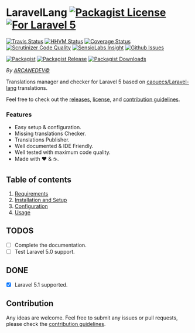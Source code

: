 # LaravelLang [![Packagist License][badge_license]](LICENSE.md) [![For Laravel 5][badge_laravel]](https://github.com/ARCANEDEV/LaravelLang#laravel-lang)

[![Travis Status][badge_build]](https://travis-ci.org/ARCANEDEV/LaravelLang)
[![HHVM Status][badge_hhvm]](http://hhvm.h4cc.de/package/arcanedev/laravel-lang)
[![Coverage Status][badge_coverage]](https://scrutinizer-ci.com/g/ARCANEDEV/LaravelLang/?branch=master)
[![Scrutinizer Code Quality][badge_quality]](https://scrutinizer-ci.com/g/ARCANEDEV/LaravelLang/?branch=master)
[![SensioLabs Insight][badge_insight]](https://insight.sensiolabs.com/projects/8ed2a842-3f4e-4422-a881-cf7eb72a595d)
[![Github Issues][badge_issues]](https://github.com/ARCANEDEV/LaravelLang/issues)

[![Packagist][badge_package]](https://packagist.org/packages/arcanedev/laravel-lang)
[![Packagist Release][badge_release]](https://packagist.org/packages/arcanedev/laravel-lang)
[![Packagist Downloads][badge_downloads]](https://packagist.org/packages/arcanedev/laravel-lang)

[badge_license]:   https://img.shields.io/packagist/l/arcanedev/laravel-lang.svg?style=flat-square
[badge_laravel]:   https://img.shields.io/badge/For%20Laravel-5.0%7C5.1-orange.svg?style=flat-square

[badge_build]:     https://img.shields.io/travis/ARCANEDEV/LaravelLang.svg?style=flat-square
[badge_hhvm]:      https://img.shields.io/hhvm/arcanedev/laravel-lang.svg?style=flat-square
[badge_coverage]:  https://img.shields.io/scrutinizer/coverage/g/ARCANEDEV/LaravelLang.svg?style=flat-square
[badge_quality]:   https://img.shields.io/scrutinizer/g/ARCANEDEV/LaravelLang.svg?style=flat-square
[badge_insight]:   https://img.shields.io/sensiolabs/i/8ed2a842-3f4e-4422-a881-cf7eb72a595d.svg?style=flat-square
[badge_issues]:    https://img.shields.io/github/issues/ARCANEDEV/LaravelLang.svg?style=flat-square

[badge_package]:   https://img.shields.io/badge/package-arcanedev/laravel--lang-blue.svg?style=flat-square
[badge_release]:   https://img.shields.io/packagist/v/arcanedev/laravel-lang.svg?style=flat-square
[badge_downloads]: https://img.shields.io/packagist/dt/arcanedev/laravel-lang.svg?style=flat-square

*By [ARCANEDEV&copy;](http://www.arcanedev.net/)*

Translations manager and checker for Laravel 5 based on [caouecs/Laravel-lang](https://github.com/caouecs/Laravel-lang) translations.

Feel free to check out the [releases](https://github.com/ARCANEDEV/LaravelLang/releases), [license](LICENSE.md), and [contribution guidelines](CONTRIBUTING.md).

### Features

  * Easy setup &amp; configuration.
  * Missing translations Checker.
  * Translations Publisher.
  * Well documented &amp; IDE Friendly.
  * Well tested with maximum code quality.
  * Made with :heart: &amp; :coffee:.

## Table of contents

  1. [Requirements](_docs/1-Requirements.md)
  2. [Installation and Setup](_docs/2-Installation-and-Setup.md)
  3. [Configuration](_docs/3-Configuration.md)
  4. [Usage](_docs/4-Usage.md)

## TODOS

  - [ ] Complete the documentation.
  - [ ] Test Laravel 5.0 support.

## DONE

  - [x] Laravel 5.1 supported.

## Contribution

Any ideas are welcome. Feel free to submit any issues or pull requests, please check the [contribution guidelines](CONTRIBUTING.md).
